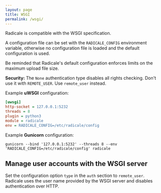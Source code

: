 ```yaml
---
layout: page
title: WSGI
permalink: /wsgi/
---
```


Radicale is compatible with the WSGI specification.

A configuration file can be set with the `RADICALE_CONFIG` environment variable,
otherwise no configuration file is loaded and the default configuration is used.

Be reminded that Radicale's default configuration enforces limits on the
maximum upload file size.

**Security:** The `None` authentication type disables all rights checking.
Don't use it with `REMOTE_USER`. Use `remote_user` instead.

Example **uWSGI** configuration:

```ini
[uwsgi]
http-socket = 127.0.0.1:5232
threads = 8
plugin = python3
module = radicale
env = RADICALE_CONFIG=/etc/radicale/config
```

Example **Gunicorn** configuration:

```shell
gunicorn --bind '127.0.0.1:5232' --threads 8 --env 'RADICALE_CONFIG=/etc/radicale/config' radicale
```

## Manage user accounts with the WSGI server
Set the configuration option `type` in the `auth` section to `remote_user`.
Radicale uses the user name provided by the WSGI server and disables
authentication over HTTP.
